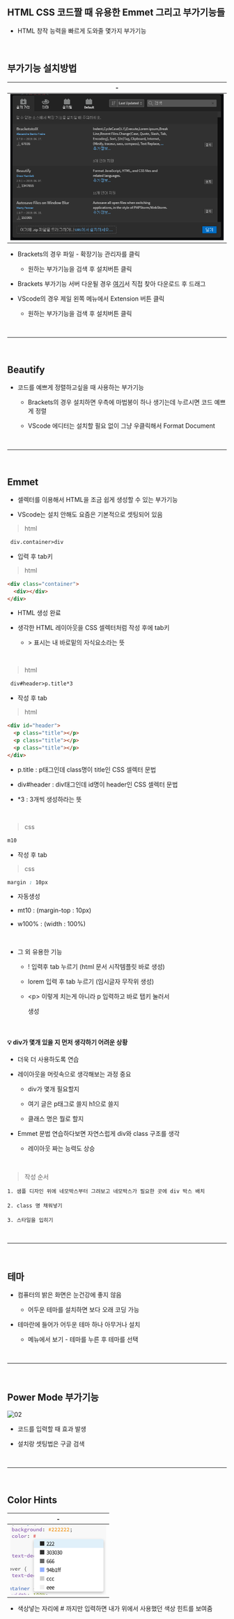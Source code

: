 HTML CSS 코드짤 때 유용한 Emmet 그리고 부가기능들
---

- HTML 창작 능력을 빠르게 도와줄 몇가지 부가기능


<br> 

부가기능 설치방법 
---
|-|
|-|
|![이미지](./img/01.png)|

- Brackets의 경우 파일 - 확장기능 관리자를 클릭

    - 원하는 부가기능을 검색 후 설치버튼 클릭

- Brackets 부가기능 서버 다운될 경우 [여기](https://registry.brackets.io/)서 직접 찾아 다운로드 후 드래그


- VScode의 경우 제일 왼쪽 메뉴에서 Extension 버튼 클릭

    - 원하는 부가기능을 검색 후 설치버튼 클릭
 

<br>

---

<br>

Beautify 
---
- 코드를 예쁘게 정렬하고싶을 때 사용하는 부가기능

    - Brackets의 경우 설치하면 우측에 마법봉이 하나 생기는데 누르시면 코드 예쁘게 정렬

    - VScode 에디터는 설치할 필요 없이 그냥 우클릭해서 Format Document

<br>

---

<br>

Emmet 
---
- 셀렉터를 이용해서 HTML을 조금 쉽게 생성할 수 있는 부가기능

- VScode는 설치 안해도 요즘은 기본적으로 셋팅되어 있음

> html
```html 
 div.container>div
```
- 입력 후 tab키

> html
```html
<div class="container">
  <div></div>
</div>
```
- HTML 생성 완료

- 생각한 HTML 레이아웃을 CSS 셀렉터처럼 작성 후에 tab키 

    - \> 표시는 내 바로밑의 자식요소라는 뜻

<br>

> html
```html
 div#header>p.title*3
```
- 작성 후 tab

> html
```html
<div id="header">
  <p class="title"></p>
  <p class="title"></p>
  <p class="title"></p>
</div>
```
- p.title : p태그인데 class명이 title인 CSS 셀렉터 문법

- div#header : div태그인데 id명이 header인 CSS 셀렉터 문법

- *3 : 3개씩 생성하라는 뜻

<br>

> css
```css
m10
```
- 작성 후 tab

> css
```css
margin : 10px
```
- 자동생성

- mt10 : (margin-top : 10px)

- w100% : (width : 100%)


<br>

- 그 외 유용한 기능

    - ! 입력후 tab 누르기 (html 문서 시작템플릿 바로 생성)

    - lorem 입력 후 tab 누르기 (임시글자 무작위 생성)

    - \<p> 이렇게 치는게 아니라 p 입력하고 바로 탭키 눌러서 <p> 생성

<br>

#### 💡 div가 몇개 있을 지 먼저 생각하기 어려운 상황
- 더욱 더 사용하도록 연습

- 레이아웃을 머릿속으로 생각해보는 과정 중요

    - div가 몇개 필요할지

    - 여기 글은 p태그로 쓸지 h1으로 쓸지

    - 클래스 명은 뭘로 할지

- Emmet 문법 연습하다보면 자연스럽게 div와 class 구조를 생각

    - 레이아웃 짜는 능력도 상승

<br>

> 작성 순서
```
1. 샘플 디자인 위에 네모박스부터 그려보고 네모박스가 필요한 곳에 div 박스 배치

2. class 명 채워넣기

3. 스타일을 입히기
```

 
<br>

---

<br>
 
 

테마 
---
- 컴퓨터의 밝은 화면은 눈건강에 좋지 않음

    - 어두운 테마를 설치하면 보다 오래 코딩 가능

- 테마란에 들어가 어두운 테마 하나 아무거나 설치

    - 메뉴에서 보기 - 테마를 누른 후 테마를 선택

<br>

---

<br>

Power Mode 부가기능
---
![02](https://github.com/user-attachments/assets/75001a5b-498d-49d1-acd4-735279bb0f8a)

- 코드를 입력할 때 효과 발생

- 설치랑 셋팅법은 구글 검색

<br>

---

<br>

Color Hints
--- 

|-|
|-|
|![이미지](./img/03.png)|

- 색상넣는 자리에 # 까지만 입력하면 내가 위에서 사용했던 색상 힌트를 보여줌

<br>
